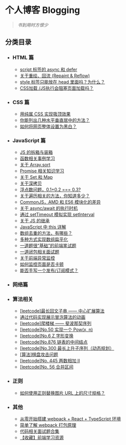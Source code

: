 # 个人博客 Blogging
> _书到用时方恨少_


## 分类目录

- ### HTML 篇

  * [script 标签的 async 和 defer ](https://github.com/liangbus/blogging/issues/12)
  * [关于重绘、回流 (Repaint & Reflow)](https://github.com/liangbus/blogging/issues/18)
  * [style 标签只能放在 head 里面吗？为什么？](https://github.com/liangbus/blogging/issues/15)
  * [CSS加载 /JS执行会阻塞页面加载吗？](https://github.com/liangbus/blogging/issues/27)


- ### CSS 篇

   * [用纯属 CSS 实现吸顶效果](https://github.com/liangbus/blogging/issues/3)
   * [你能列出几种水平垂直居中的方法？](https://github.com/liangbus/blogging/issues/8)
   * [如何将网页整体设置为黑白？](https://github.com/liangbus/blogging/issues/36)


- ### JavaScript 篇

   * [JS 的拆箱与装箱](https://github.com/liangbus/blogging/issues/5)
   * [函数相关事例学习](https://github.com/liangbus/blogging/issues/6)
   * [关于 Array.sort](https://github.com/liangbus/blogging/issues/7)
   * [Promise 相关知识学习](https://github.com/liangbus/blogging/issues/9)
   * [关于 Set 和 Map](https://github.com/liangbus/blogging/issues/10)
   * [关于深拷贝](https://github.com/liangbus/blogging/issues/11)
   * [浮点数问题，0.1+0.2 === 0.3?](https://github.com/liangbus/blogging/issues/13)
   * [关于遍历相关的方法，你知道多少？](https://github.com/liangbus/blogging/issues/14)
   * [CommonJS，AMD 和 ES6 模块化的差异](https://github.com/liangbus/blogging/issues/17)
   * [关于 async/await 的执行时机](https://github.com/liangbus/blogging/issues/20)
   * [通过 setTimeout 模拟实现 setInterval](https://github.com/liangbus/blogging/issues/2)
   * [关于 JS 的继承](https://github.com/liangbus/blogging/issues/4)
   * [JavaScript 中 this 详解](https://github.com/liangbus/blogging/issues/22)
   * [数组去重的方法，有哪些？](https://github.com/liangbus/blogging/issues/29)
   * [多种方式实现数组扁平化](https://github.com/liangbus/blogging/issues/26)
   * [一道题很“基础”的前端笔试题](https://github.com/liangbus/blogging/issues/30)
   * [一道闭包相关面试题](https://github.com/liangbus/blogging/issues/37)
   * [关于前端异常监控](https://github.com/liangbus/blogging/issues/21)
   * [如何监控页面是否卡顿](https://github.com/liangbus/blogging/issues/34)
   * [能否手写一个发布/订阅模式？](https://github.com/liangbus/blogging/issues/41)
  

- ### 网络篇

- ### 算法相关
  * [[leetcode]最长回文子串 —— 中心扩展算法](https://github.com/liangbus/blogging/issues/24)
  * [通过代码实现展示冒泡算法的动画](https://github.com/liangbus/blogging/issues/23)
  * [[leetcode]爬楼梯 —— 斐波那契序列](https://github.com/liangbus/blogging/issues/25)
  * [[leetcode]No.50 实现一个 Pow(x, n)](https://github.com/liangbus/blogging/issues/28)
  * [[leetcode]No.6 Z 字形变换](https://github.com/liangbus/blogging/issues/31)
  * [[leetcode]No.876 链表的中间结点](https://github.com/liangbus/blogging/issues/32)
  * [[leetcode]No.300 最长上升子序列（动态规划）](https://github.com/liangbus/blogging/issues/33)
  * [[算法]棋盘攻击问题](https://github.com/liangbus/blogging/issues/38)
  * [[leetcode]No. 445 两数相加 II](https://github.com/liangbus/blogging/issues/39)
  * [[leetcode]No. 56 合并区间](https://github.com/liangbus/blogging/issues/42)

- ### 正则
  * [如何使用正则替换图片 URL 上的尺寸规格？](https://github.com/liangbus/blogging/issues/16)
  
- ### 其他
  * [从零开始搭建 webpack + React + TypeScript 环境](https://github.com/liangbus/blogging/issues/19)
  * [简单了解 webpack 打包原理](https://github.com/liangbus/blogging/issues/36)
  * [代码相关面试题合集](https://github.com/liangbus/blogging/issues/40)
  * [【收藏】前端学习资源](https://github.com/liangbus/blogging/issues/1)